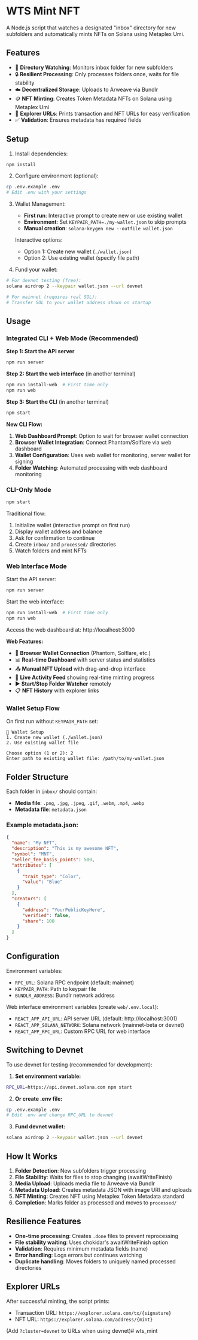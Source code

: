 # WTS Mint NFT

A Node.js script that watches a designated "inbox" directory for new subfolders and automatically mints NFTs on Solana using Metaplex Umi.

## Features

- 📁 **Directory Watching**: Monitors inbox folder for new subfolders
- 🔒 **Resilient Processing**: Only processes folders once, waits for file stability
- ☁️ **Decentralized Storage**: Uploads to Arweave via Bundlr
- 🪙 **NFT Minting**: Creates Token Metadata NFTs on Solana using Metaplex Umi
- 🔗 **Explorer URLs**: Prints transaction and NFT URLs for easy verification
- ✅ **Validation**: Ensures metadata has required fields

## Setup

1. Install dependencies:
```bash
npm install
```

2. Configure environment (optional):
```bash
cp .env.example .env
# Edit .env with your settings
```

3. Wallet Management:
   - **First run**: Interactive prompt to create new or use existing wallet
   - **Environment**: Set `KEYPAIR_PATH=./my-wallet.json` to skip prompts
   - **Manual creation**: `solana-keygen new --outfile wallet.json`
   
   Interactive options:
   - Option 1: Create new wallet (`./wallet.json`)
   - Option 2: Use existing wallet (specify file path)

4. Fund your wallet:
```bash
# For devnet testing (free):
solana airdrop 2 --keypair wallet.json --url devnet

# For mainnet (requires real SOL):
# Transfer SOL to your wallet address shown on startup
```

## Usage

### Integrated CLI + Web Mode (Recommended)

**Step 1: Start the API server**
```bash
npm run server
```

**Step 2: Start the web interface** (in another terminal)
```bash
npm run install-web  # First time only
npm run web
```

**Step 3: Start the CLI** (in another terminal)
```bash
npm start
```

**New CLI Flow:**
1. **Web Dashboard Prompt**: Option to wait for browser wallet connection
2. **Browser Wallet Integration**: Connect Phantom/Solflare via web dashboard
3. **Wallet Configuration**: Uses web wallet for monitoring, server wallet for signing
4. **Folder Watching**: Automated processing with web dashboard monitoring

### CLI-Only Mode
```bash
npm start
```

Traditional flow:
1. Initialize wallet (interactive prompt on first run)
2. Display wallet address and balance  
3. Ask for confirmation to continue
4. Create `inbox/` and `processed/` directories
5. Watch folders and mint NFTs

### Web Interface Mode
Start the API server:
```bash
npm run server
```

Start the web interface:
```bash
npm run install-web  # First time only
npm run web
```

Access the web dashboard at: http://localhost:3000

**Web Features:**
- 🔌 **Browser Wallet Connection** (Phantom, Solflare, etc.)
- 📊 **Real-time Dashboard** with server status and statistics  
- 📤 **Manual NFT Upload** with drag-and-drop interface
- 🎯 **Live Activity Feed** showing real-time minting progress
- ▶️ **Start/Stop Folder Watcher** remotely
- 📋 **NFT History** with explorer links

### Wallet Setup Flow
On first run without `KEYPAIR_PATH` set:
```
🔑 Wallet Setup
1. Create new wallet (./wallet.json)
2. Use existing wallet file

Choose option (1 or 2): 2
Enter path to existing wallet file: /path/to/my-wallet.json
```

## Folder Structure

Each folder in `inbox/` should contain:
- **Media file**: `.png`, `.jpg`, `.jpeg`, `.gif`, `.webm`, `.mp4`, `.webp`
- **Metadata file**: `metadata.json`

### Example metadata.json:
```json
{
  "name": "My NFT",
  "description": "This is my awesome NFT",
  "symbol": "MNT",
  "seller_fee_basis_points": 500,
  "attributes": [
    {
      "trait_type": "Color",
      "value": "Blue"
    }
  ],
  "creators": [
    {
      "address": "YourPublicKeyHere",
      "verified": false,
      "share": 100
    }
  ]
}
```

## Configuration

Environment variables:
- `RPC_URL`: Solana RPC endpoint (default: mainnet)
- `KEYPAIR_PATH`: Path to keypair file
- `BUNDLR_ADDRESS`: Bundlr network address

Web interface environment variables (create `web/.env.local`):
- `REACT_APP_API_URL`: API server URL (default: http://localhost:3001)
- `REACT_APP_SOLANA_NETWORK`: Solana network (mainnet-beta or devnet)
- `REACT_APP_RPC_URL`: Custom RPC URL for web interface

## Switching to Devnet

To use devnet for testing (recommended for development):

1. **Set environment variable:**
```bash
RPC_URL=https://api.devnet.solana.com npm start
```

2. **Or create .env file:**
```bash
cp .env.example .env
# Edit .env and change RPC_URL to devnet
```

3. **Fund devnet wallet:**
```bash
solana airdrop 2 --keypair wallet.json --url devnet
```

## How It Works

1. **Folder Detection**: New subfolders trigger processing
2. **File Stability**: Waits for files to stop changing (awaitWriteFinish)
3. **Media Upload**: Uploads media file to Arweave via Bundlr
4. **Metadata Upload**: Creates metadata JSON with image URI and uploads
5. **NFT Minting**: Creates NFT using Metaplex Token Metadata standard
6. **Completion**: Marks folder as processed and moves to `processed/`

## Resilience Features

- **One-time processing**: Creates `.done` files to prevent reprocessing
- **File stability waiting**: Uses chokidar's awaitWriteFinish option
- **Validation**: Requires minimum metadata fields (name)
- **Error handling**: Logs errors but continues watching
- **Duplicate handling**: Moves folders to uniquely named processed directories

## Explorer URLs

After successful minting, the script prints:
- Transaction URL: `https://explorer.solana.com/tx/{signature}`
- NFT URL: `https://explorer.solana.com/address/{mint}`

(Add `?cluster=devnet` to URLs when using devnet)# wts_mint

